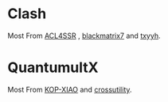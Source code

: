 # Clash <br>
Most From [ACL4SSR](https://github.com/ACL4SSR/ACL4SSR) , [blackmatrix7](https://github.com/blackmatrix7/ios_rule_script) and [txyyh](https://github.com/txyyh/ClashFiles). <br>

# QuantumultX <br>
Most From [KOP-XIAO](https://github.com/KOP-XIAO/QuantumultX/) and [crossutility](https://github.com/crossutility/Quantumult-X). <br>
